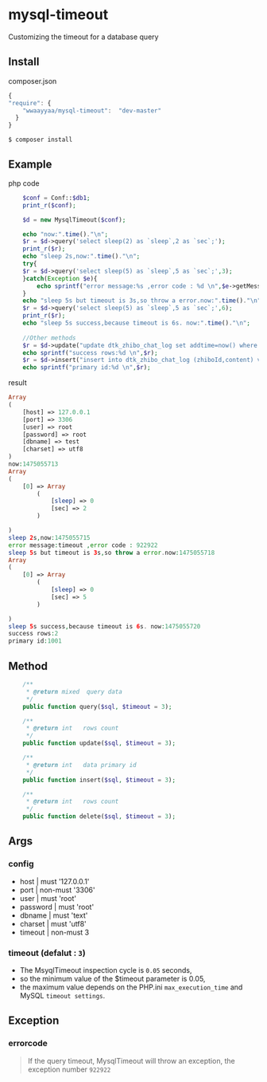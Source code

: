 # mysql-timeout
Customizing the timeout for a database query

## Install
composer.json
```javascript
{
"require": {
    "wwaayyaa/mysql-timeout":  "dev-master"
  }
}
```
```$ composer install```
## Example

php code

```php
    $conf = Conf::$db1;
    print_r($conf);

    $d = new MysqlTimeout($conf);

    echo "now:".time()."\n";
    $r = $d->query('select sleep(2) as `sleep`,2 as `sec`;');
    print_r($r);
    echo "sleep 2s,now:".time()."\n";
    try{
    $r = $d->query('select sleep(5) as `sleep`,5 as `sec`;',3);
    }catch(Exception $e){
        echo sprintf("error message:%s ,error code : %d \n",$e->getMessage(),$e->getCode());
    }
    echo "sleep 5s but timeout is 3s,so throw a error.now:".time()."\n";
    $r = $d->query('select sleep(5) as `sleep`,5 as `sec`;',6);
    print_r($r);
    echo "sleep 5s success,because timeout is 6s. now:".time()."\n";
    
    //Other methods
    $r = $d->update("update dtk_zhibo_chat_log set addtime=now() where id = 6 or id = 17;");
    echo sprintf("success rows:%d \n",$r);
    $r = $d->insert("insert into dtk_zhibo_chat_log (zhiboId,content) values (1292,'test');");
    echo sprintf("primary id:%d \n",$r);
```
result

```php
Array
(
    [host] => 127.0.0.1
    [port] => 3306
    [user] => root
    [password] => root
    [dbname] => test
    [charset] => utf8
)
now:1475055713
Array
(
    [0] => Array
        (
            [sleep] => 0
            [sec] => 2
        )

)
sleep 2s,now:1475055715
error message:timeout ,error code : 922922
sleep 5s but timeout is 3s,so throw a error.now:1475055718
Array
(
    [0] => Array
        (
            [sleep] => 0
            [sec] => 5
        )

)
sleep 5s success,because timeout is 6s. now:1475055720
success rows:2
primary id:1001

```

## Method

```php
	/**
     * @return mixed  query data
     */
	public function query($sql, $timeout = 3);

	/**
     * @return int   rows count
     */
	public function update($sql, $timeout = 3);

	/**
     * @return int   data primary id
     */
	public function insert($sql, $timeout = 3);

	/**
     * @return int   rows count
     */
	public function delete($sql, $timeout = 3);

```

## Args

### config
 - host | must '127.0.0.1'
 - port | non-must '3306'
 - user | must 'root'
 - password | must 'root'
 - dbname | must 'text'
 - charset | must 'utf8'
 - timeout | non-must 3

### timeout (defalut : ```3```)
 - The MsyqlTimeout inspection cycle is ```0.05``` seconds,
 - so the minimum value of the $timeout parameter is 0.05,
 - the maximum value depends on the PHP.ini ```max_execution_time``` and MySQL ```timeout settings```.

## Exception

### errorcode
>If the query timeout,  MysqlTimeout will throw an exception, the exception number ```922922```
